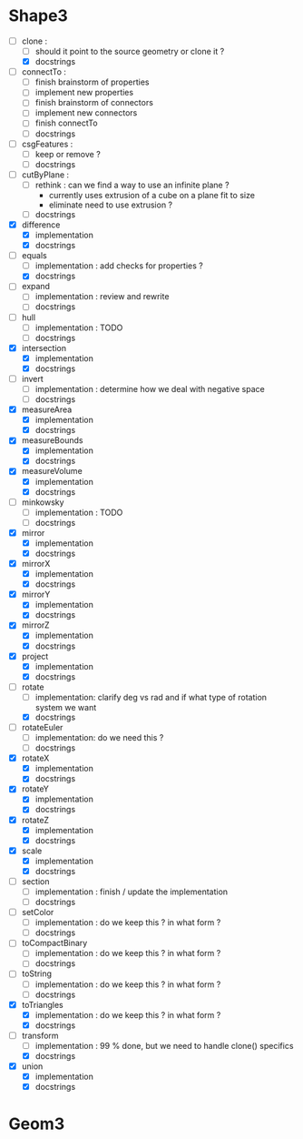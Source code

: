 # Shape3
  - [ ] clone :
    * [ ] should it point to the source geometry or clone it ?
    * [x] docstrings
  - [ ] connectTo :
    * [ ] finish brainstorm of properties
    * [ ] implement new properties
    * [ ] finish brainstorm of connectors
    * [ ] implement new connectors
    * [ ] finish connectTo
    * [ ] docstrings
  - [ ] csgFeatures :
    * [ ] keep or remove ?
    * [ ] docstrings
  - [ ] cutByPlane :
    * [ ] rethink : can we find a way to use an infinite plane ?
        * currently uses extrusion of a cube on a plane fit to size
        * eliminate need to use extrusion ?
    * [ ] docstrings
  - [x] difference
    * [x] implementation
    * [x] docstrings
  - [ ] equals
    * [ ] implementation : add checks for properties ? 
    * [x] docstrings
  - [ ] expand
    * [ ] implementation : review and rewrite
    * [ ] docstrings
  - [ ] hull
    * [ ] implementation : TODO
    * [ ] docstrings
  - [x] intersection
    * [x] implementation
    * [x] docstrings
  - [ ] invert
    * [ ] implementation : determine how we deal with negative space
    * [ ] docstrings
  - [x] measureArea
    * [x] implementation
    * [x] docstrings
  - [x] measureBounds
    * [x] implementation
    * [x] docstrings
  - [x] measureVolume
    * [x] implementation
    * [x] docstrings
  - [ ] minkowsky
    * [ ] implementation : TODO
    * [ ] docstrings
  - [x] mirror
    * [x] implementation
    * [x] docstrings
  - [x] mirrorX
    * [x] implementation
    * [x] docstrings
  - [x] mirrorY
    * [x] implementation
    * [x] docstrings
  - [x] mirrorZ
    * [x] implementation
    * [x] docstrings
  - [x] project
    * [x] implementation
    * [x] docstrings
  - [ ] rotate
    * [ ] implementation: clarify deg vs rad and if what type of rotation system we want
    * [x] docstrings
  - [ ] rotateEuler
    * [ ] implementation: do we need this ?
    * [ ] docstrings
  - [x] rotateX
    * [x] implementation
    * [x] docstrings
  - [x] rotateY
    * [x] implementation
    * [x] docstrings
  - [x] rotateZ
    * [x] implementation
    * [x] docstrings
  - [x] scale
    * [x] implementation
    * [x] docstrings
  - [ ] section
    * [ ] implementation : finish / update the implementation
    * [ ] docstrings
  - [ ] setColor
    * [ ] implementation : do we keep this ? in what form ?
    * [ ] docstrings
  - [ ] toCompactBinary
    * [ ] implementation : do we keep this ? in what form ?
    * [ ] docstrings
  - [ ] toString
    * [ ] implementation : do we keep this ? in what form ?
    * [ ] docstrings
  - [x] toTriangles
    * [x] implementation : do we keep this ? in what form ?
    * [x] docstrings
  - [ ] transform
    * [ ] implementation : 99 % done, but we need to handle clone() specifics
    * [x] docstrings
  - [x] union
    * [x] implementation
    * [x] docstrings

# Geom3